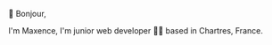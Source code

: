 👋 Bonjour,

I'm Maxence, I'm junior web developer 👨‍💻 based in Chartres, France.

<!---
maxencevallee/maxencevallee is a ✨ special ✨ repository because its `README.md` (this file) appears on your GitHub profile.
You can click the Preview link to take a look at your changes.
--->
